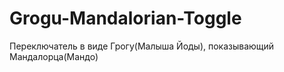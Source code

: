 # Grogu-Mandalorian-Toggle
 
Переключатель в виде Грогу(Малыша Йоды), показывающий Мандалорца(Мандо)


